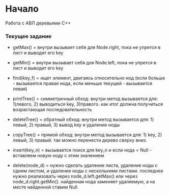 # Начало
Работа с АВЛ деревьями C++
### Текущее задание

+ getMax()  = внутри вызывает себя для Node.right, пока не упрется в лист и выводит его key

+ getMin()  = внутри вызывает себя для Node.left, пока не упрется в лист и выводит его key

+ find(key_f)  = ищет элемент, двигаясь относительно нод (если больше - вызывается правая нода, если меньше текущей - вызывается левая)

+ printTree()  = симметричный обход: внутри метод вызывается для: 1)левого, 2) выводиться key, 3)правого. как итог должна получиться возрастающая последовательность

+ deleteTree()  = обратный обход: внутри метод вызывается для: 1) левый, 2) правый, 3) вывод key и удаление ноды

+ copyTree()  = прямой обход: внутри метод вызывается для: 1) key, 2) левый, 3) правый. так можно перенести дерево сверху вниз.

+ insert(key_n)  = вызывается поиск для key_n и если нода = Null - вставляем новую ноду с этим значением

+ delete(node_d)  = нужно сделать удаление листа, удаление ноды с одним листом, и удаление ноды с несколькими листами. последнее нужно реализовать через node_d.left.getMax() или через node_d.right.getMin(). найденная нода заменяет удаляемую, а на месте найденной ставим Null.
